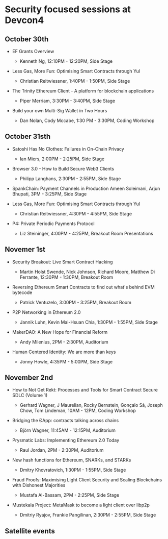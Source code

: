 # Security focused sessions at Devcon4

## October 30th

- EF Grants Overview
	- Kenneth Ng, 12:10PM - 12:20PM, Side Stage
		
- Less Gas, More Fun: Optimising Smart Contracts through Yul
    - Christian Reitwiessner, 1:40PM - 1:50PM, Side Stage

- The Trinity Ethereum Client - A platform for blockchain applications
	- Piper Merriam, 3:30PM - 3:40PM, Side Stage

- Build your own Multi-Sig Wallet in Two Hours
	- Dan Nolan, Cody Mccabe, 1:30 PM - 3:30PM, Coding Workshop


## October 31sth

- Satoshi Has No Clothes: Failures in On-Chain Privacy
	- Ian Miers, 2:00PM - 2:25PM, Side Stage

- Browser 3.0 - How to Build Secure Web3 Clients
	- Philipp Langhans, 2:30PM - 2:55PM, Side Stage

- SpankChain: Payment Channels in Production
	Ameen Soleimani, Arjun Bhupati, 3PM - 3:25PM, Side Stage

- Less Gas, More Fun: Optimising Smart Contracts through Yul
	- Christian Reitwiessner, 4:30PM - 4:55PM, Side Stage

- P4: Private Periodic Payments Protocol
	- Liz Steininger, 4:00PM - 4:25PM, Breakout Room Presentations

## Novemer 1st

- Security Breakout: Live Smart Contract Hacking
	- Martin Holst Swende, Nick Johnson, Richard Moore, Matthew Di Ferrante, 12:30PM - 1:30PM, Breakout Room

- Reversing Ethereum Smart Contracts to find out what's behind EVM bytecode
	- Patrick Ventuzelo, 3:00PM - 3:25PM, Breakout Room

- P2P Networking in Ethereum 2.0
	- Jannik Luhn, Kevin Mai-Hsuan Chia, 1:30PM - 1:55PM, Side Stage

- MakerDAO: A New Hope for Financial Reform
	- Andy Milenius, 2PM - 2:30PM, Auditorium

- Human Centered Identity: We are more than keys
	- Jonny Howle, 4:35PM - 5:00PM, Side Stage

## November 2nd

- How to Not Get Rekt: Processes and Tools for Smart Contract Secure SDLC (Volume 1) 
	- Gerhard Wagner, J Maurelian, Rocky Bernstein, Gonçalo Sá, Joseph Chow, Tom Lindeman, 10AM - 12PM, Coding Workshop

- Bridging the ÐApp: contracts talking across chains
	- Björn Wagner, 11:45AM - 12:15PM, Auditorium

- Prysmatic Labs: Implementing Ethereum 2.0 Today
	- Raul Jordan, 2PM - 2:30PM, Auditorium

- New hash functions for Ethereum, SNARKs, and STARKs
	- Dmitry Khovratovich, 1:30PM - 1:55PM, Side Stage

- Fraud Proofs: Maximising Light Client Security and Scaling Blockchains with Dishonest Majorities
	- Mustafa Al-Bassam, 2PM - 2:25PM, Side Stage

- Mustekala Project: MetaMask to become a light client over libp2p
	- Dmitriy Ryajov, Frankie Pangilinan, 2:30PM - 2:55PM, Side Stage


## Satellite events